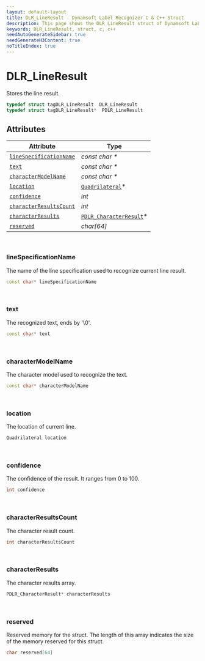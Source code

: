 ```yaml
---
layout: default-layout
title: DLR_LineResult - Dynamsoft Label Recognizer C & C++ Struct
description: This page shows the DLR_LineResult struct of Dynamsoft Label Recognizer for C & C++ Language.
keywords: DLR_LineResult, struct, c, c++
needAutoGenerateSidebar: true
needGenerateH3Content: true
noTitleIndex: true
---
```



# DLR_LineResult
Stores the line result.

```cpp
typedef struct tagDLR_LineResult  DLR_LineResult
typedef struct tagDLR_LineResult*  PDLR_LineResult
```  

  

## Attributes
  
| Attribute | Type |
|---------- | ---- |
| [`lineSpecificationName`](#linespecificationname) | *const char \** |
| [`text`](#text) | *const char \** |
| [`characterModelName`](#charactermodelname) | *const char \** |
| [`location`](#location) | [`Quadrilateral`](quadrilateral.md)\* |
| [`confidence`](#confidence) | *int* |
| [`characterResultsCount`](#characterresultscount) | *int* |
| [`characterResults`](#characterresults) | [`PDLR_CharacterResult`](dlr-character-result.md)\* |
| [`reserved`](#reserved) | *char\[64\]* |


&nbsp;

### lineSpecificationName
The name of the line specification used to recognize current line result.
```cpp
const char* lineSpecificationName
```

&nbsp;

### text
The recognized text, ends by '\0'.
```cpp
const char* text
```

&nbsp;

### characterModelName
The character model used to recognize the text.
```cpp
const char* characterModelName
```

&nbsp;

### location
The location of current line.
```cpp
Quadrilateral location
```


&nbsp;

### confidence
The confidence of the result. It ranges from 0 to 100.
```cpp
int confidence
```


&nbsp;

### characterResultsCount
The character result count.
```cpp
int characterResultsCount
```

&nbsp;

### characterResults
The character results array.
```cpp
PDLR_CharacterResult* characterResults
```

&nbsp;

### reserved
Reserved memory for the struct. The length of this array indicates the size of the memory reserved for this struct.
```cpp
char reserved[64]
```
